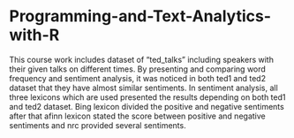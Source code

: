 # Programming-and-Text-Analytics-with-R
This course work includes dataset of “ted_talks” including speakers with their given talks on different times. By presenting and comparing word frequency and sentiment analysis, it was noticed in both ted1 and ted2 dataset that they have almost similar sentiments. In sentiment analysis, all three lexicons which are used presented the results depending on both ted1 and ted2 dataset. Bing lexicon divided the positive and negative sentiments after that afinn lexicon stated the score between positive and negative sentiments and nrc provided several sentiments.
